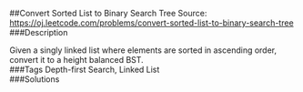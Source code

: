 ##Convert Sorted List to Binary Search Tree
Source: https://oj.leetcode.com/problems/convert-sorted-list-to-binary-search-tree  
###Description

                
Given a singly linked list where elements are sorted in ascending order, convert it to a height balanced BST.  
###Tags
Depth-first Search, Linked List  
###Solutions
